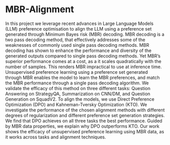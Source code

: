 # MBR-Alignment
In this project we leverage recent advances in Large Language Models (LLM) preference
optimisation to align the LLM using a preference set generated through Minimum Bayes risk
(MBR) decoding. MBR decoding is a two pass decoding method, that effectively addresses
some of the weaknesses of commonly used single pass decoding methods. MBR decoding
has shown to enhance the performance and diversity of the generated outputs compared to
single pass decoding methods. Yet MBR’s superior performance comes at a cost, as a it
scales quadratically with the number of samples. This renders MBR impractical to use at
inference time.
Unsupervised preference learning using a preference set generated through MBR
enables the model to learn the MBR preferences, and match the MBR performance through a
single pass decoding algorithm. We validate the efficacy of this method on three different
tasks: Question Answering on StrategyQA, Summarization on CNN/DM, and Question
Generation on SquadV2. To align the models, we use Direct Preference Optimization (DPO)
and Kahneman-Tversky Optimization (KTO). We investigate the performance of the chosen
alignment methods with different degrees of regularization and different preference set
generation strategies. We find that DPO achieves on all three tasks the best performance.
Guided by MBR data properties, we explain why DPO outperforms KTO.
Our work shows the efficacy of unsupervised preference learning using MBR data, as it
works across tasks and alignment techniques.
